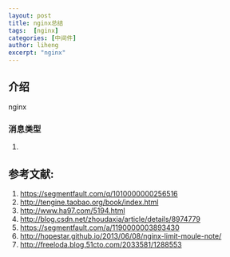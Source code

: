 ```yaml
---
layout: post
title: nginx总结
tags:  [nginx]
categories: [中间件]
author: liheng
excerpt: "nginx"
---
```

## 介绍

nginx

### 消息类型
1.  

## 参考文献:
1. https://segmentfault.com/q/1010000000256516
2. http://tengine.taobao.org/book/index.html
3. http://www.ha97.com/5194.html
4. http://blog.csdn.net/zhoudaxia/article/details/8974779
5. https://segmentfault.com/a/1190000003893430
6. http://hopestar.github.io/2013/06/08/nginx-limit-moule-note/
7. http://freeloda.blog.51cto.com/2033581/1288553

